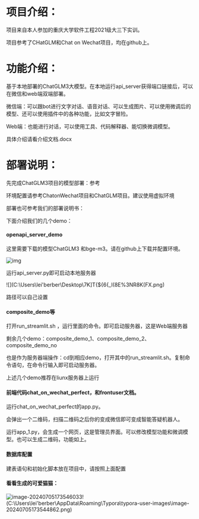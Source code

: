# 项目介绍：

项目来自本人参加的重庆大学软件工程2021级大三下实训。

项目参考了CHatGLM和Chat on Wechat项目，均在github上。



# 功能介绍：

基于本地部署的ChatGLM3大模型。在本地运行api_server获得端口链接后，可以在微信和web端双端部署。

微信端：可以跟bot进行文字对话、语音对话、可以生成图片、可以使用微调后的模型、还可以使用插件中的各种功能，比如文字冒险。

Web端：也能进行对话，可以使用工具、代码解释器、能切换微调模型。

具体介绍请看介绍文档.docx



# 部署说明：

先完成ChatGLM3项目的模型部署：参考

环境配置请参考ChatonWechat项目和ChatGLM项目。建议使用虚拟环境

部署也可参考我们的部署说明书：



下面介绍我们的几个demo：



#### openapi_server_demo

这里需要下载的模型ChatGLM3 和bge-m3。请在github上下载并配置环境。

![img](file:///C:\Users\lei'berber\AppData\Roaming\Tencent\Users\3126098515\QQ\WinTemp\RichOle\Q4RSXLE_`64MFFELA4BBH$O.png)

运行api_server.py即可启动本地服务器

![](C:\Users\lei'berber\Desktop\7K]T{${6{_I(8E%3NR8K(FX.png)

路径可以自己设置



#### composite_demo等

打开run_streamlit.sh  ，运行里面的命令。即可启动服务器，这是Web端服务器

剩余几个demo：composite_demo_1、composite_demo_2、composite_demo_no 

也是作为服务器端操作：cd到相应demo，打开其中的run_streamlit.sh。复制命令语句，在命令行输入即可启动服务器。

上述几个demo推荐在liunx服务器上运行



#### 前端代码chat_on_wechat_perfect，和frontuser文档。



运行chat_on_wechat_perfect的app.py。

会弹出一个二维码，扫描二维码之后你的变成微信即可变成智能答疑机器人。



运行app_1.py，会生成一个网页，这是管理员界面。可以修改模型功能和微调模型。也可以生成二维码，功能如上。



#### 数据库配置

建表语句和初始化脚本放在项目中，请按照上面配置



#### 看看生成的可爱猫猫：

![image-20240705173546033](C:\Users\lei'berber\AppData\Roaming\Typora\typora-user-images\image-20240705173546033.png)!(C:\Users\lei'berber\AppData\Roaming\Typora\typora-user-images\image-20240705173544862.png)


